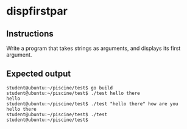 # dispfirstpar

## Instructions

Write a program that takes strings as arguments, and displays its first argument.

## Expected output

```console
student@ubuntu:~/piscine/test$ go build
student@ubuntu:~/piscine/test$ ./test hello there
hello
student@ubuntu:~/piscine/test$ ./test "hello there" how are you
hello there
student@ubuntu:~/piscine/test$ ./test
student@ubuntu:~/piscine/test$
```